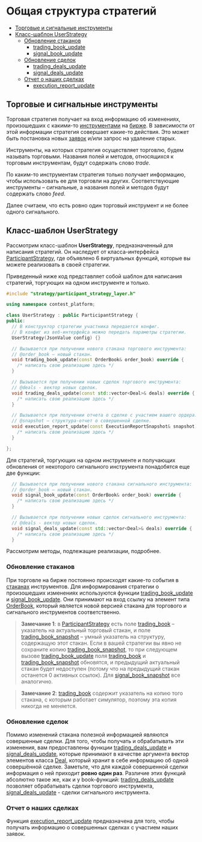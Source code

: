 # Общая структура стратегий

* [Торговые и сигнальные инструменты](#trade_and_feed_instruments)
* [Класс-шаблон UserStrategy](#user_strategy)
    * [Обновление стаканов](#book_update)
      * [trading_book_update](#book_update)
      * [signal_book_update](#book_update)
    * [Обновление сделок](#deals_update)
      * [trading_deals_update](#deals_update)
      * [signal_deals_update](#deals_update)
    * [Отчет о наших сделках](#execution_report)
      * [execution_report_update](#execution_report)

<a name = "trade_and_feed_instruments"></a>
## Торговые и сигнальные инструменты
Торговая стратегия получает на вход информацию об изменениях, произошедших с какими-то [инструментами](../glossary.md#instrument) на [бирже](../glossary.md#exchange). В зависимости от этой информации стратегия совершает какие-то действия. Это может быть постановка новых [заявок](../glossary.md#order) и/или запрос на удаление старых. 

Инструменты, на которых стратегия осуществляет торговлю, будем называть торговыми. Названия полей и методов, относящихся к торговым инструментам, будут содержать слово *trade*. 

По каким-то инструментам стратегия только получает информацию, чтобы использовать ее для торговли на других. Соответствующие инструменты – сигнальные, а названия полей и методов будут содержать слово *feed*.

Далее считаем, что есть ровно один торговый инструмент и не более одного сигнального.

<a name = "user_strategy"></a>
## Класс-шаблон UserStrategy
Рассмотрим класс-шаблон **UserStrategy**, предназначенный для написания стратегий. Он наследует от класса-интерфейса [ParticipantStrategy](../../api/ParticipantStrategy.md), где объявлено 6 виртуальных функций, которые вы можете реализовать в своей стратегии.

Приведенный ниже код представляет собой шаблон для написания стратегий, торгующих на одном инструменте и только.
```cpp
#include "strategy/participant_strategy_layer.h"

using namespace contest_platform;

class UserStrategy : public ParticipantStrategy {
public:
  // В конструктор стратегии участника передается конфиг.
  // В конфиг из веб-интерфейса можно передать параметры стратегии.
  UserStrategy(JsonValue config) {}

  // Вызывается при получении нового стакана торгового инструмента:
  // @order_book – новый стакан.
  void trading_book_update(const OrderBook& order_book) override {
    /* написать свою реализацию здесь */
  }

  // Вызывается при получении новых сделок торгового инструмента:
  // @deals - вектор новых сделок.
  void trading_deals_update(const std::vector<Deal>& deals) override {
    /* написать свою реализацию здесь */
  }

  // Вызывается при получении отчета о сделке с участием вашего ордера:
  // @snapshot – структура-отчет о совершенной сделке.
  void execution_report_update(const ExecutionReportSnapshot& snapshot) override {
    /* написать свою реализацию здесь */
  }

};
```

Для стратегий, торгующих на одном инструменте и получающих обновления от некоторого сигнального инструмента понадобятся еще две функции:
```cpp
  // Вызывается при получении нового стакана сигнального инструмента:
  // @order_book – новый стакан.
  void signal_book_update(const OrderBook& order_book) override {
    /* написать свою реализацию здесь */
  }

  // Вызывается при получении новых сделок сигнального инструмента:
  // @deals - вектор новых сделок.
  void signal_deals_update(const std::vector<Deal>& deals) override {
    /* написать свою реализацию здесь */
  }
```

Рассмотрим методы, подлежащие реализации, подробнее.

<a name="book_update"></a>
### Обновление стаканов
При торговле на бирже постоянно происходят какие-то события в [стаканах](../glossary.md#order_book) инструментов. Для информирования стратегии о произошедших изменениях используются функции [trading_book_update](../../api/ParticipantStrategy.md#trading_book_update) и [signal_book_update](../../api/ParticipantStrategy.md#signal_book_update). Они принимают на вход ссылку на элемент типа [OrderBook](../../api/OrderBook.md), который является новой версией стакана для торгового и сигнального инструментов соответственно.

>**Замечание 1**: в [ParticipantStrategy](../../api/ParticipantStrategy.md) есть поле [trading_book](../../api/ParticipantStrategy.md#trading_book) – указатель на актуальный торговый стакан, и поле [trading_book_snapshot](../../api/ParticipantStrategy.md#trading_book_snapshot) – умный указатель на структуру, содержащую этот стакан. Если в вашей стратегии вы явно не сохраните копию [trading_book_snapshot](../../api/ParticipantStrategy.md#trading_book_snapshot), то при следующем вызове [trading_book_update](../../api/ParticipantStrategy.md#trading_book_update) поля [trading_book](../../api/ParticipantStrategy.md#trading_book) и [trading_book_snapshot](../../api/ParticipantStrategy.md#trading_book_snapshot) обновятся, и предыдущий актуальный стакан будет недоступен (потому что на предыдущий стакан останется 0 активных ссылок). Для [signal_book_snapshot](../../api/ParticipantStrategy.md#signal_book_snapshot) все аналогично.

>**Замечание 2**: [trading_book](../../api/ParticipantStrategy.md#trading_book) содержит указатель на копию того стакана, с которым работает симулятор, поэтому эта копия никогда не меняется.

<a name="deals_update"></a>
### Обновление сделок
Помимо изменений стакана полезной информацией являются совершенные сделки. Для того, чтобы получать и обрабатывать эти изменения, вам предоставлены функции [trading_deals_update](../../api/ParticipantStrategy.md#trading_deals_update) и [signal_deals_update](../../api/ParticipantStrategy.md#signal_deals_update), которые принимают в качестве аргумента вектор элементов класса [Deal](../../api/Deal.md), который хранит в себе информацию об одной совершённой сделке. Заметьте, что для каждой совершенной сделки информация о ней приходит **ровно один раз**. Различие этих функций абсолютно такое же, как и у book-функций: [trading_deals_update](../../api/ParticipantStrategy.md#trading_deals_update) позволяет обрабатывать сделки торгового инструмента, [signal_deals_update](../../api/ParticipantStrategy.md#signal_deals_update) - сделки сигнального инструмента.

<a name="execution_report"></a>
### Отчет о наших сделках
Функция [execution_report_update](../../api/ParticipantStrategy.md#execution_report_update) предназначена для того, чтобы получать информацию о совершенных сделках с участием наших заявок.



